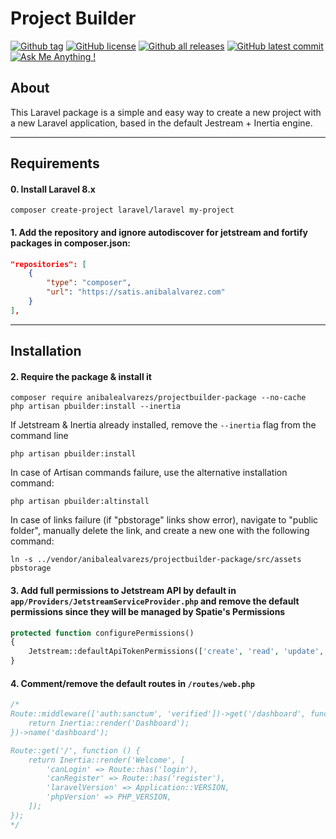 # Project Builder
[![Github tag](https://badgen.net/github/tag/anibalealvarezs/projectbuilder-package)](https://github.com/anibalealvarezs/projectbuilder-package/tags/) [![GitHub license](https://img.shields.io/github/license/anibalealvarezs/projectbuilder-package.svg)](https://github.com/anibalealvarezs/projectbuilder-package/blob/master/LICENSE) [![Github all releases](https://img.shields.io/github/downloads/anibalealvarezs/projectbuilder-package/total.svg)](https://github.com/anibalealvarezs/projectbuilder-package/releases/) [![GitHub latest commit](https://badgen.net/github/last-commit/anibalealvarezs/projectbuilder-package)](https://GitHub.com/anibalealvarezs/projectbuilder-package/commit/) [![Ask Me Anything !](https://img.shields.io/badge/Ask%20me-anything-1abc9c.svg)](https://github.com/anibalealvarezs/anibalealvarezs)

## About

This Laravel package is a simple and easy way to create a new project with a new Laravel application, based in the default Jestream + Inertia engine.

***

## Requirements

#### 0. Install Laravel 8.x
```shell
composer create-project laravel/laravel my-project
```

#### 1. Add the repository and ignore autodiscover for jetstream and fortify packages in composer.json:
```json lines
"repositories": [
    {
        "type": "composer",
        "url": "https://satis.anibalalvarez.com"
    }
],
```

***

## Installation

#### 2. Require the package & install it
```shell
composer require anibalealvarezs/projectbuilder-package --no-cache
php artisan pbuilder:install --inertia
```
If Jetstream & Inertia already installed, remove the ```--inertia``` flag from the command line
```shell
php artisan pbuilder:install
```
In case of Artisan commands failure, use the alternative installation command:
```
php artisan pbuilder:altinstall
```
In case of links failure (if "pbstorage" links show error), navigate to "public folder", manually delete the link, and create a new one with the following command:
```
ln -s ../vendor/anibalealvarezs/projectbuilder-package/src/assets pbstorage
```

#### 3. Add full permissions to Jetstream API by default in ```app/Providers/JetstreamServiceProvider.php``` and remove the default permissions since they will be managed by Spatie's Permissions
```php
protected function configurePermissions()
{
    Jetstream::defaultApiTokenPermissions(['create', 'read', 'update', 'delete']);
}
```

#### 4. Comment/remove the default routes in ```/routes/web.php```
```php
/*
Route::middleware(['auth:sanctum', 'verified'])->get('/dashboard', function () {
    return Inertia::render('Dashboard');
})->name('dashboard');

Route::get('/', function () {
    return Inertia::render('Welcome', [
        'canLogin' => Route::has('login'),
        'canRegister' => Route::has('register'),
        'laravelVersion' => Application::VERSION,
        'phpVersion' => PHP_VERSION,
    ]);
});
*/
```
